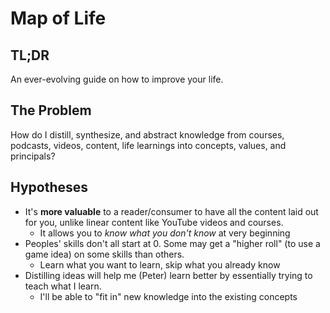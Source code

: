 # Map of Life

## TL;DR
An ever-evolving guide on how to improve your life.

## The Problem
How do I distill, synthesize, and abstract knowledge from courses, podcasts, videos, content, life learnings into concepts, values, and principals?

## Hypotheses
- It's **more valuable** to a reader/consumer to have all the content laid out for you, unlike linear content like YouTube videos and courses.
	- It allows you to *know what you don't know* at very beginning
- Peoples' skills don't all start at 0. Some may get a "higher roll" (to use a game idea) on some skills than others.
	- Learn what you want to learn, skip what you already know
- Distilling ideas will help me (Peter) learn better by essentially trying to teach what I learn.
	- I'll be able to "fit in" new knowledge into the existing concepts

